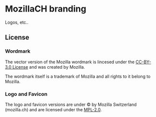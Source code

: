 # MozillaCH branding

Logos, etc..

## License

### Wordmark
The vector version of the Mozilla wordmark is lincesed under the [CC-BY-3.0 License](https://creativecommons.org/licenses/by/3.0/) and was created by Mozilla.

The wordmark itself is a trademark of Mozilla and all rights to it belong to Mozilla.

### Logo and Favicon
The logo and favicon versions are under © by Mozilla Switzerland (mozilla.ch) and are licensed under the [MPL-2.0](https://mozilla.org/MPL/2.0/).

